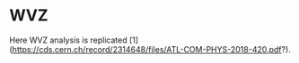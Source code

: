 # WVZ

Here WVZ analysis is replicated [1] (https://cds.cern.ch/record/2314648/files/ATL-COM-PHYS-2018-420.pdf?). 


